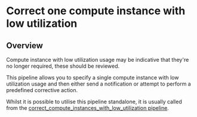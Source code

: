 # Correct one compute instance with low utilization

## Overview

Compute instance with low utilization usage may be indicative that they're no longer required, these should be reviewed.

This pipeline allows you to specify a single compute instance with low utilization usage and then either send a notification or attempt to perform a predefined corrective action.

Whilst it is possible to utilise this pipeline standalone, it is usually called from the [correct_compute_instances_with_low_utilization pipeline](https://hub.flowpipe.io/mods/turbot/gcp_thrifty/pipelines/gcp_thrifty.pipeline.correct_compute_instances_with_low_utilization).